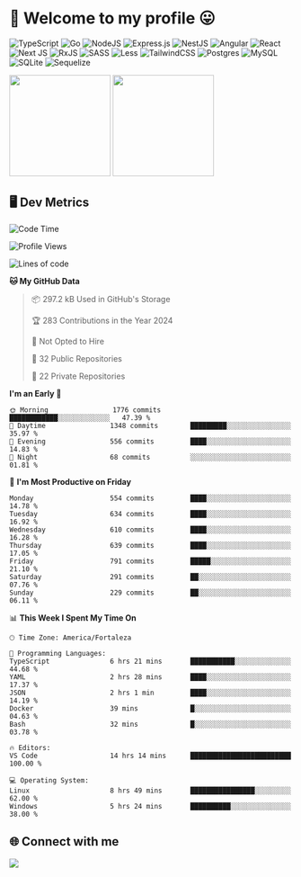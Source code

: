 # 🎉 Welcome to my profile 😛

![TypeScript](https://img.shields.io/badge/typescript-%23007ACC.svg?style=for-the-badge&logo=typescript&logoColor=white)
![Go](https://img.shields.io/badge/go-%2300ADD8.svg?style=for-the-badge&logo=go&logoColor=white)
![NodeJS](https://img.shields.io/badge/node.js-6DA55F?style=for-the-badge&logo=node.js&logoColor=white)
![Express.js](https://img.shields.io/badge/express.js-%23404d59.svg?style=for-the-badge&logo=express&logoColor=%2361DAFB)
![NestJS](https://img.shields.io/badge/nestjs-%23E0234E.svg?style=for-the-badge&logo=nestjs&logoColor=white)
![Angular](https://img.shields.io/badge/angular-%23DD0031.svg?style=for-the-badge&logo=angular&logoColor=white)
![React](https://img.shields.io/badge/react-%2320232a.svg?style=for-the-badge&logo=react&logoColor=%2361DAFB)
![Next JS](https://img.shields.io/badge/Next-black?style=for-the-badge&logo=next.js&logoColor=white)
![RxJS](https://img.shields.io/badge/rxjs-%23B7178C.svg?style=for-the-badge&logo=reactivex&logoColor=white)
![SASS](https://img.shields.io/badge/SASS-hotpink.svg?style=for-the-badge&logo=SASS&logoColor=white)
![Less](https://img.shields.io/badge/less-2B4C80?style=for-the-badge&logo=less&logoColor=white)
![TailwindCSS](https://img.shields.io/badge/tailwindcss-%2338B2AC.svg?style=for-the-badge&logo=tailwind-css&logoColor=white)
![Postgres](https://img.shields.io/badge/postgres-%23316192.svg?style=for-the-badge&logo=postgresql&logoColor=white)
![MySQL](https://img.shields.io/badge/mysql-4479A1.svg?style=for-the-badge&logo=mysql&logoColor=white)
![SQLite](https://img.shields.io/badge/sqlite-%2307405e.svg?style=for-the-badge&logo=sqlite&logoColor=white)
![Sequelize](https://img.shields.io/badge/Sequelize-52B0E7?style=for-the-badge&logo=Sequelize&logoColor=white)

<div>
  <img height="180em" src="https://github-readme-stats.vercel.app/api?username=VinicciusSantos&include_all_commits=true&count_private=true&theme=github_dark"/>
  <img height="180em" src="https://github-readme-stats.vercel.app/api/top-langs/?username=VinicciusSantos&langs_count=6&layout=compact&include_all_commits=true&count_private=true&theme=github_dark"/>
</div>

## 🖥️ Dev Metrics

<!--START_SECTION:waka-->
![Code Time](http://img.shields.io/badge/Code%20Time-2%2C070%20hrs%2018%20mins-blue)

![Profile Views](http://img.shields.io/badge/Profile%20Views-0-blue)

![Lines of code](https://img.shields.io/badge/From%20Hello%20World%20I%27ve%20Written-5.5%20million%20lines%20of%20code-blue)

**🐱 My GitHub Data** 

> 📦 297.2 kB Used in GitHub's Storage 
 > 
> 🏆 283 Contributions in the Year 2024
 > 
> 🚫 Not Opted to Hire
 > 
> 📜 32 Public Repositories 
 > 
> 🔑 22 Private Repositories 
 > 
**I'm an Early 🐤** 

```text
🌞 Morning                1776 commits        ████████████░░░░░░░░░░░░░   47.39 % 
🌆 Daytime                1348 commits        █████████░░░░░░░░░░░░░░░░   35.97 % 
🌃 Evening                556 commits         ████░░░░░░░░░░░░░░░░░░░░░   14.83 % 
🌙 Night                  68 commits          ░░░░░░░░░░░░░░░░░░░░░░░░░   01.81 % 
```
📅 **I'm Most Productive on Friday** 

```text
Monday                   554 commits         ████░░░░░░░░░░░░░░░░░░░░░   14.78 % 
Tuesday                  634 commits         ████░░░░░░░░░░░░░░░░░░░░░   16.92 % 
Wednesday                610 commits         ████░░░░░░░░░░░░░░░░░░░░░   16.28 % 
Thursday                 639 commits         ████░░░░░░░░░░░░░░░░░░░░░   17.05 % 
Friday                   791 commits         █████░░░░░░░░░░░░░░░░░░░░   21.10 % 
Saturday                 291 commits         ██░░░░░░░░░░░░░░░░░░░░░░░   07.76 % 
Sunday                   229 commits         ██░░░░░░░░░░░░░░░░░░░░░░░   06.11 % 
```


📊 **This Week I Spent My Time On** 

```text
🕑︎ Time Zone: America/Fortaleza

💬 Programming Languages: 
TypeScript               6 hrs 21 mins       ███████████░░░░░░░░░░░░░░   44.68 % 
YAML                     2 hrs 28 mins       ████░░░░░░░░░░░░░░░░░░░░░   17.37 % 
JSON                     2 hrs 1 min         ████░░░░░░░░░░░░░░░░░░░░░   14.19 % 
Docker                   39 mins             █░░░░░░░░░░░░░░░░░░░░░░░░   04.63 % 
Bash                     32 mins             █░░░░░░░░░░░░░░░░░░░░░░░░   03.78 % 

🔥 Editors: 
VS Code                  14 hrs 14 mins      █████████████████████████   100.00 % 

💻 Operating System: 
Linux                    8 hrs 49 mins       ████████████████░░░░░░░░░   62.00 % 
Windows                  5 hrs 24 mins       ██████████░░░░░░░░░░░░░░░   38.00 % 
```


<!--END_SECTION:waka-->

## 🌐 Connect with me

<a href="https://www.linkedin.com/in/vinicius-guedes-b817aa223/"><img src="https://img.shields.io/badge/LinkedIn-0077B5?style=for-the-badge&logo=linkedin&logoColor=white"/></a>

